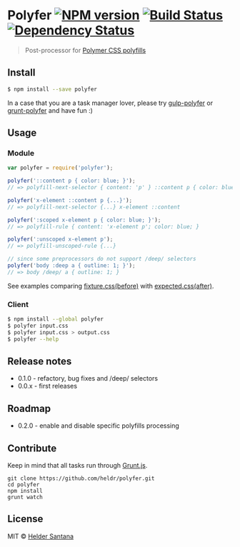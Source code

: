 # Polyfer [![NPM version][npm-image]][npm-url] [![Build Status][travis-image]][travis-url] [![Dependency Status][daviddm-url]][daviddm-image]

> Post-processor for [Polymer CSS polyfills][polyfills-doc]

## Install

```sh
$ npm install --save polyfer
```

In a case that you are a task manager lover, please try [gulp-polyfer][npm-gulp-url] or [grunt-polyfer][npm-grunt-url] and have fun :)

## Usage

### Module

```js
var polyfer = require('polyfer');

polyfer('::content p { color: blue; }');
// => polyfill-next-selector { content: 'p' } ::content p { color: blue; }

polyfer('x-element ::content p {...}');
// => polyfill-next-selector {...} x-element ::content

polyfer(':scoped x-element p { color: blue; }');
// => polyfill-rule { content: 'x-element p'; color: blue; }

polyfer(':unscoped x-element p');
// => polyfill-unscoped-rule {...}

// since some preprocessors do not support /deep/ selectors
polyfer('body :deep a { outline: 1; }');
// => body /deep/ a { outline: 1; }
```

See examples comparing [fixture.css(before)](test/fixture.css) with [expected.css(after)](test/expected.css).

### Client

```sh
$ npm install --global polyfer
$ polyfer input.css
$ polyfer input.css > output.css
$ polyfer --help
```

## Release notes

 * 0.1.0 - refactory, bug fixes and /deep/ selectors
 * 0.0.x - first releases

## Roadmap
* 0.2.0 - enable and disable specific polyfills processing

## Contribute

Keep in mind that all tasks run through [Grunt.js](http://gruntjs.com/).

```shell
git clone https://github.com/heldr/polyfer.git
cd polyfer
npm install
grunt watch
```

## License

MIT © [Helder Santana](http://git.io/heldr)


[npm-url]: https://npmjs.org/package/polyfer
[npm-gulp-url]: https://npmjs.org/package/gulp-polyfer
[npm-grunt-url]: https://npmjs.org/package/grunt-polyfer
[npm-image]: https://badge.fury.io/js/polyfer.svg
[travis-url]: https://travis-ci.org/heldr/polyfer
[travis-image]: https://travis-ci.org/heldr/polyfer.svg?branch=master
[daviddm-url]: https://david-dm.org/heldr/polyfer.svg?theme=shields.io
[daviddm-image]: https://david-dm.org/heldr/polyfer
[polyfills-doc]: https://www.polymer-project.org/docs/polymer/styling.html#directives
